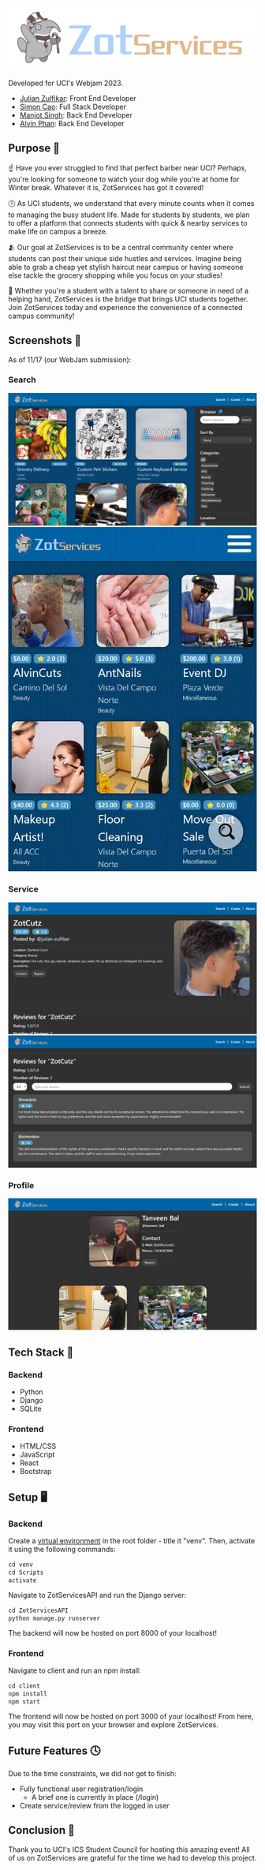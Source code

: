 ![ZotServices](https://github.com/julian-z/ZotServices/blob/main/client/src/static/zotservices.png)

Developed for UCI's Webjam 2023.
- [Julian Zulfikar](https://github.com/julian-z): Front End Developer
- [Simon Cao](https://github.com/simonxcao): Full Stack Developer
- [Manjot Singh](https://github.com/ManjotSingh18): Back End Developer
- [Alvin Phan](https://github.com/alvinatp): Back End Developer

## Purpose 🚀
☝️ Have you ever struggled to find that perfect barber near UCI? Perhaps, you're looking for someone to watch your dog while you're at home for Winter break. Whatever it is, ZotServices has got it covered!

🕓 As UCI students, we understand that every minute counts when it comes to managing the busy student life. Made for students by students, we plan to offer a platform that connects students with quick & nearby services to make life on campus a breeze.

🫂 Our goal at ZotServices is to be a central community center where students can post their unique side hustles and services. Imagine being able to grab a cheap yet stylish haircut near campus or having someone else tackle the grocery shopping while you focus on your studies!

🤝 Whether you're a student with a talent to share or someone in need of a helping hand, ZotServices is the bridge that brings UCI students together. Join ZotServices today and experience the convenience of a connected campus community!

## Screenshots 🎥
As of 11/17 (our WebJam submission):
### Search
![Search Page (Desktop)](https://github.com/julian-z/ZotServices/blob/main/readme/search.png) ![Search Page (Mobile)](https://github.com/julian-z/ZotServices/blob/main/readme/searchmobile.gif)

### Service
![Service Page (1)](https://github.com/julian-z/ZotServices/blob/main/readme/service1.png) ![Service Page (2)](https://github.com/julian-z/ZotServices/blob/main/readme/service2.png)

### Profile
![Profile Page (1)](https://github.com/julian-z/ZotServices/blob/main/readme/profile.png)

## Tech Stack 🤖

### Backend
- Python
- Django
- SQLite
### Frontend
- HTML/CSS
- JavaScript
- React
- Bootstrap

## Setup 🖥️

### Backend
Create a [virtual environment](https://docs.python.org/3/library/venv.html) in the root folder - title it "venv". Then, activate it using the following commands:
```
cd venv
cd Scripts
activate
```
Navigate to ZotServicesAPI and run the Django server:
```
cd ZotServicesAPI
python manage.py runserver
```
The backend will now be hosted on port 8000 of your localhost!

### Frontend
Navigate to client and run an npm install:
```
cd client
npm install
npm start
```
The frontend will now be hosted on port 3000 of your localhost! From here, you may visit this port on your browser and explore ZotServices.

## Future Features 🕓
Due to the time constraints, we did not get to finish:
- Fully functional user registration/login
  - A brief one is currently in place (/login)
- Create service/review from the logged in user

## Conclusion 👋
Thank you to UCI's ICS Student Council for hosting this amazing event! All of us on ZotServices are grateful for the time we had to develop this project.